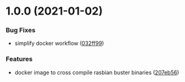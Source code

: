 # 1.0.0 (2021-01-02)


### Bug Fixes

* simplify docker workflow ([032ff99](https://github.com/rickbassham/raspbian-build/commit/032ff9922cdf436330380747244ace0e58562ceb))


### Features

* docker image to cross compile rasbian buster binaries ([207eb56](https://github.com/rickbassham/raspbian-build/commit/207eb5612e65baef274d2a6246b3b23462d22213))
